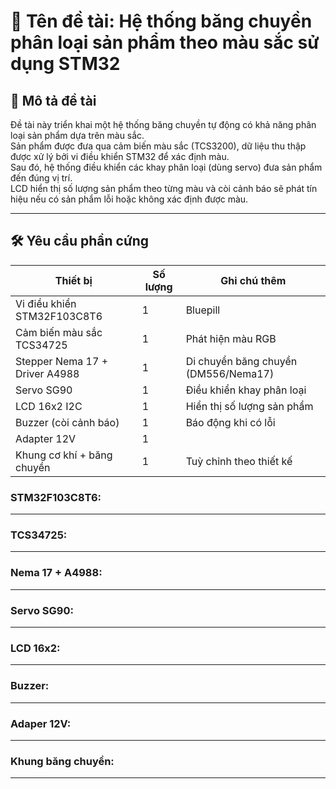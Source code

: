 # 📘 Tên đề tài: Hệ thống băng chuyền phân loại sản phẩm theo màu sắc sử dụng STM32

## 📌 Mô tả đề tài
Đề tài này triển khai một hệ thống băng chuyền tự động có khả năng phân loại sản phẩm dựa trên màu sắc.  
Sản phẩm được đưa qua cảm biến màu sắc (TCS3200), dữ liệu thu thập được xử lý bởi vi điều khiển STM32 để xác định màu.  
Sau đó, hệ thống điều khiển các khay phân loại (dùng servo) đưa sản phẩm đến đúng vị trí.  
LCD hiển thị số lượng sản phẩm theo từng màu và còi cảnh báo sẽ phát tín hiệu nếu có sản phẩm lỗi hoặc không xác định được màu.

---

## 🛠️ Yêu cầu phần cứng

| Thiết bị                    | Số lượng | Ghi chú thêm                         |
|----------------------------|----------|--------------------------------------|
| Vi điều khiển STM32F103C8T6| 1        | Bluepill                             |
| Cảm biến màu sắc TCS34725   | 1        | Phát hiện màu RGB                    |
| Stepper Nema 17 + Driver A4988      | 1        | Di chuyển băng chuyền (DM556/Nema17) |
| Servo SG90    | 1     | Điều khiển khay phân loại            |
| LCD 16x2 I2C               | 1        | Hiển thị số lượng sản phẩm           |
| Buzzer (còi cảnh báo)      | 1        | Báo động khi có lỗi                  |
| Adapter 12V              |1
| Khung cơ khí + băng chuyền | 1        | Tuỳ chỉnh theo thiết kế              |

### STM32F103C8T6:

---
### TCS34725:

---
### Nema 17 + A4988:

---
### Servo SG90:

---
### LCD 16x2:

---
### Buzzer:

---
### Adaper 12V:

---
### Khung băng chuyền:

---


